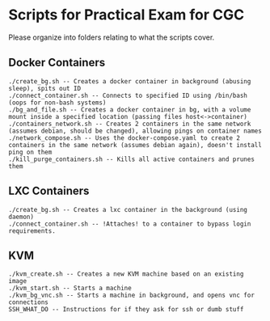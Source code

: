 # Scripts for Practical Exam for CGC

Please organize into folders relating to what the scripts cover.

## Docker Containers
    ./create_bg.sh -- Creates a docker container in background (abusing sleep), spits out ID
    ./connect_container.sh -- Connects to specified ID using /bin/bash (oops for non-bash systems)
    ./bg_and_file.sh -- Creates a docker container in bg, with a volume mount inside a specified location (passing files host<->container)
    ./containers_network.sh -- Creates 2 containers in the same network (assumes debian, should be changed), allowing pings on container names
    ./network_compose.sh -- Uses the docker-compose.yaml to create 2 containers in the same network (assumes debian again), doesn't install ping on them
    ./kill_purge_containers.sh -- Kills all active containers and prunes them

## LXC Containers
    ./create_bg.sh -- Creates a lxc container in the background (using daemon)
    ./connect_container.sh -- !Attaches! to a container to bypass login requirements.

## KVM
    ./kvm_create.sh -- Creates a new KVM machine based on an existing image
    ./kvm_start.sh -- Starts a machine
    ./kvm_bg_vnc.sh -- Starts a machine in background, and opens vnc for connections
    SSH_WHAT_DO -- Instructions for if they ask for ssh or dumb stuff